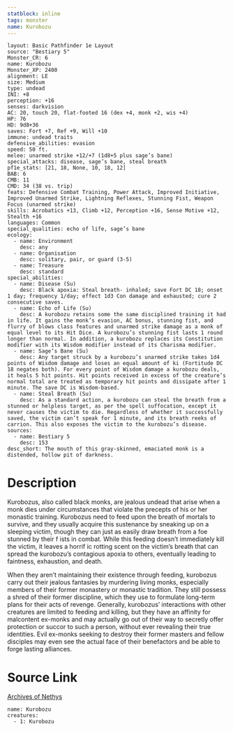```yaml
---
statblock: inline
tags: monster
name: Kurobozu
---
```

```statblock
layout: Basic Pathfinder 1e Layout
source: "Bestiary 5"
Monster_CR: 6
name: Kurobozu
Monster_XP: 2400
alignment: LE
size: Medium
type: undead
INI: +8
perception: +16
senses: darkvision
AC: 20, touch 20, flat-footed 16 (dex +4, monk +2, wis +4)
HP: 76
HD: 9d8+36
saves: Fort +7, Ref +9, Will +10
immune: undead traits
defensive_abilities: evasion
speed: 50 ft.
melee: unarmed strike +12/+7 (1d8+5 plus sage’s bane)
special_attacks: disease, sage’s bane, steal breath
pf1e_stats: [21, 18, None, 10, 18, 12]
BAB: 6
CMB: 11
CMD: 34 (38 vs. trip)
feats: Defensive Combat Training, Power Attack, Improved Initiative, Improved Unarmed Strike, Lightning Reflexes, Stunning Fist, Weapon Focus (unarmed strike)
skills: Acrobatics +13, Climb +12, Perception +16, Sense Motive +12, Stealth +16
languages: Common
special_qualities: echo of life, sage’s bane
ecology:
  - name: Environment
    desc: any
  - name: Organisation
    desc: solitary, pair, or guard (3-5)
  - name: Treasure
    desc: standard
special_abilities:
  - name: Disease (Su)
    desc: Black apoxia: Steal breath- inhaled; save Fort DC 18; onset 1 day; frequency 1/day; effect 1d3 Con damage and exhausted; cure 2 consecutive saves.
  - name: Echo of Life (Su)
    desc: A kurobozu retains some the same disciplined training it had in life. It gains the monk’s evasion, AC bonus, stunning fist, and flurry of blows class features and unarmed strike damage as a monk of equal level to its Hit Dice. A kurobozu’s stunning fist lasts 1 round longer than normal. In addition, a kurobozu replaces its Constitution modifier with its Wisdom modifier instead of its Charisma modifier.
  - name: Sage’s Bane (Su)
    desc: Any target struck by a kurobozu’s unarmed strike takes 1d4 points of Wisdom damage and loses an equal amount of ki (Fortitude DC 18 negates both). For every point of Wisdom damage a kurobozu deals, it heals 5 hit points. Hit points received in excess of the creature’s normal total are treated as temporary hit points and dissipate after 1 minute. The save DC is Wisdom-based.
  - name: Steal Breath (Su)
    desc: As a standard action, a kurobozu can steal the breath from a stunned or helpless target, as per the spell suffocation, except it never causes the victim to die. Regardless of whether it successfully saved, the victim can’t speak for 1 minute, and its breath reeks of carrion. This also exposes the victim to the kurobozu’s disease.
sources:
  - name: Bestiary 5
    desc: 153
desc_short: The mouth of this gray-skinned, emaciated monk is a distended, hollow pit of darkness.
```
# Description
Kurobozus, also called black monks, are jealous undead that arise when a monk dies under circumstances that violate the precepts of his or her monastic training. Kurobozus need to feed upon the breath of mortals to survive, and they usually acquire this sustenance by sneaking up on a sleeping victim, though they can just as easily draw breath from a foe stunned by their f ists in combat. While this feeding doesn’t immediately kill the victim, it leaves a horrif ic rotting scent on the victim’s breath that can spread the kurobozu’s contagious apoxia to others, eventually leading to faintness, exhaustion, and death.

 When they aren’t maintaining their existence through feeding, kurobozus carry out their jealous fantasies by murdering living monks, especially members of their former monastery or monastic tradition. They still possess a shred of their former discipline, which they use to formulate long-term plans for their acts of revenge. Generally, kurobozus’ interactions with other creatures are limited to feeding and killing, but they have an affinity for malcontent ex-monks and may actually go out of their way to secretly offer protection or succor to such a person, without ever revealing their true identities. Evil ex-monks seeking to destroy their former masters and fellow disciples may even see the actual face of their benefactors and be able to forge lasting alliances.
# Source Link
[Archives of Nethys](https://aonprd.com/MonsterDisplay.aspx?ItemName=Kurobozu)
```encounter-table
name: Kurobozu
creatures:
  - 1: Kurobozu
```
